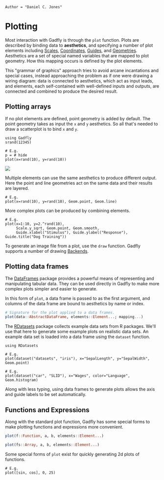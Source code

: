 ```@meta
Author = "Daniel C. Jones"
```

# Plotting

Most interaction with Gadfly is through the `plot` function. Plots are described
by binding data to **aesthetics**, and specifying a number of plot elements
including [Scales](@ref), [Coordinates](@ref), [Guides](@ref), and [Geometries](@ref).
Aesthetics are a set of special named variables that are mapped to plot
geometry. How this mapping occurs is defined by the plot elements.

This "grammar of graphics" approach tries to avoid arcane incantations and
special cases, instead approaching the problem as if one were drawing a wiring
diagram: data is connected to aesthetics, which act as input leads, and
elements, each self-contained with well-defined inputs and outputs, are
connected and combined to produce the desired result.


## Plotting arrays

If no plot elements are defined, point geometry is added by default. The point
geometry takes as input the `x` and `y` aesthetics. So all that's needed to draw
a scatterplot is to bind `x` and `y`.

```@setup 1
using Gadfly
srand(12345)
```

```@example 1
# E.g.
p = # hide
plot(x=rand(10), y=rand(10))
```

![](plot-arrays-1.svg)

Multiple elements can use the same aesthetics to produce different output. Here
the point and line geometries act on the same data and their results are
layered.

```@example 1
# E.g.
plot(x=rand(10), y=rand(10), Geom.point, Geom.line)
```

More complex plots can be produced by combining elements.

```@example 1
# E.g.
plot(x=1:10, y=2.^rand(10),
     Scale.y_sqrt, Geom.point, Geom.smooth,
     Guide.xlabel("Stimulus"), Guide.ylabel("Response"), Guide.title("Dog Training"))
```

To generate an image file from a plot, use the `draw` function. Gadfly supports
a number of drawing [Backends](@ref).

## Plotting data frames

The [DataFrames](https://github.com/JuliaStats/DataFrames.jl) package provides a
powerful means of representing and manipulating tabular data. They can be used
directly in Gadfly to make more complex plots simpler and easier to generate.

In this form of `plot`, a data frame is passed to as the first argument, and
columns of the data frame are bound to aesthetics by name or index.

```julia
# Signature for the plot applied to a data frames.
plot(data::AbstractDataFrame, elements::Element...; mapping...)
```

The [RDatasets](https://github.com/johnmyleswhite/RDatasets.jl) package collects
example data sets from R packages. We'll use that here to generate some example
plots on realistic data sets. An example data set is loaded into a data frame
using the `dataset` function.


```@example 1
using RDatasets
```

```@example 1
# E.g.
plot(dataset("datasets", "iris"), x="SepalLength", y="SepalWidth", Geom.point)
```

```@example 1
# E.g.
plot(dataset("car", "SLID"), x="Wages", color="Language", Geom.histogram)
```

Along with less typing, using data frames to generate plots allows the axis and
guide labels to be set automatically.

## Functions and Expressions

Along with the standard plot function, Gadfly has some special forms to make
plotting functions and expressions more convenient.

```julia
plot(f::Function, a, b, elements::Element...)

plot(fs::Array, a, b, elements::Element...)
```

Some special forms of `plot` exist for quickly generating 2d plots of functions.

```@example 1
# E.g.
plot([sin, cos], 0, 25)
```
